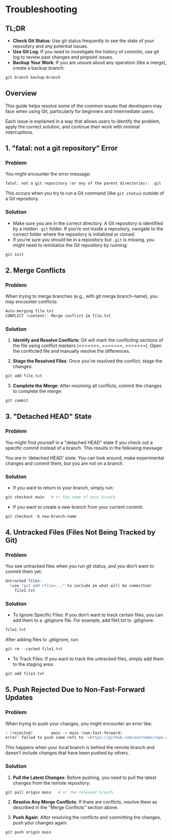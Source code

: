 # Troubleshooting

## TL;DR

- **Check Git Status**: Use git status frequently to see the state of your repository and any potential issues.
- **Use Git Log**: If you need to investigate the history of commits, use git log to review past changes and pinpoint issues.
- **Backup Your Work**: If you are unsure about any operation (like a merge), create a backup branch:

```powershell
git branch backup-branch
```

## Overview

This guide helps resolve some of the common issues that developers may face when using Git, particularly for beginners and intermediate users.

Each issue is explained in a way that allows users to identify the problem, apply the correct solution, and continue their work with minimal interruptions.

## 1. **"fatal: not a git repository" Error**

### Problem

You might encounter the error message:

```powershell
fatal: not a git repository (or any of the parent directories): .git
```

This occurs when you try to run a Git command (like `git status`) outside of a Git repository.

### Solution

- Make sure you are in the correct directory. A Git repository is identified by a hidden `.git` folder. If you’re not inside a repository, navigate to the correct folder where the repository is initialized or cloned.
- If you’re sure you should be in a repository but `.git` is missing, you might need to reinitialize the Git repository by running:

```powershell
git init
```

## 2. Merge Conflicts

### Problem

When trying to merge branches (e.g., with git merge branch-name), you may encounter conflicts:

```powershell
Auto-merging file.txt
CONFLICT (content): Merge conflict in file.txt
```

### Solution

1. **Identify and Resolve Conflicts**: Git will mark the conflicting sections of the file using conflict markers (<<<<<<<, =======, >>>>>>>). Open the conflicted file and manually resolve the differences.

2. **Stage the Resolved Files**: Once you’ve resolved the conflict, stage the changes:

```powershell
git add file.txt
```

3. **Complete the Merge**: After resolving all conflicts, commit the changes to complete the merge:

```powershell
git commit
```

## 3. "Detached HEAD" State

### Problem

You might find yourself in a "detached HEAD" state if you check out a specific commit instead of a branch. This results in the following message:

You are in 'detached HEAD' state. You can look around, make experimental changes and commit them, but you are not on a branch.

### Solution

- If you want to return to your branch, simply run:

```powershell
git checkout main   # or the name of your branch
```

- If you want to create a new branch from your current commit:

```powershell
git checkout -b new-branch-name
```

## 4. Untracked Files (Files Not Being Tracked by Git)

### Problem

You see untracked files when you run git status, and you don’t want to commit them yet:

```powershell
Untracked files:
  (use "git add <file>..." to include in what will be committed)
    file1.txt
```

### Solution

- To Ignore Specific Files: If you don’t want to track certain files, you can add them to a .gitignore file. For example, add file1.txt to .gitignore:

```powershell
file1.txt
```

After adding files to .gitignore, run:

```powershell
git rm --cached file1.txt
```

- To Track Files: If you want to track the untracked files, simply add them to the staging area:

```powershell
git add file1.txt
```

## 5. Push Rejected Due to Non-Fast-Forward Updates

### Problem

When trying to push your changes, you might encounter an error like:

```powershell
! [rejected]        main -> main (non-fast-forward)
error: failed to push some refs to '<https://github.com/username/repo.git>'
```

This happens when your local branch is behind the remote branch and doesn’t include changes that have been pushed by others.

### Solution

1. **Pull the Latest Changes**: Before pushing, you need to pull the latest changes from the remote repository:

```powershell
git pull origin main   # or the relevant branch
```

2. **Resolve Any Merge Conflicts**: If there are conflicts, resolve them as described in the "Merge Conflicts" section above.

3. **Push Again**: After resolving the conflicts and committing the changes, push your changes again:

```powershell
git push origin main
```
